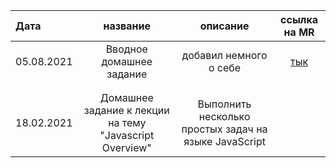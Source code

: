 | Дата      | название | описание | ссылка на MR     |
| :---      | :----:   |  :----:  |       :---:       |
| 05.08.2021| Вводное домашнее задание|добавил немного о себе| [тык](https://gitlab.com/nc-samara-frontend-school/2021/development/fs_egor_semenov/-/merge_requests/1)  |
| | | |
| | | |
| 18.02.2021| Домашнее задание к лекции на тему "Javascript Overview" | Выполнить несколько простых задач на языке JavaScript |